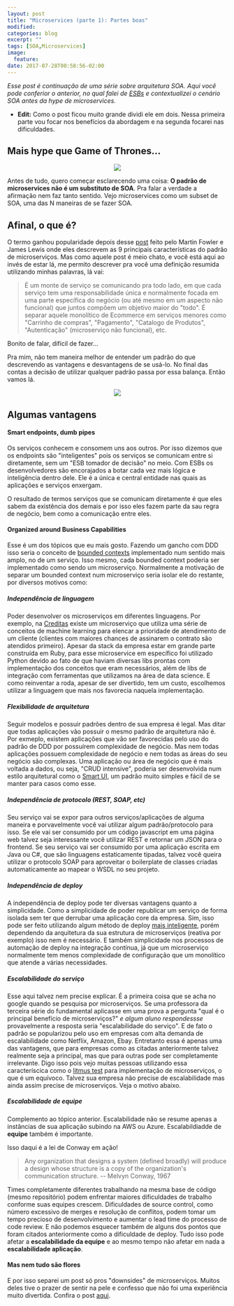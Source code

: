 ```yaml
---
layout: post
title: "Microservices (parte 1): Partes boas"
modified:
categories: blog
excerpt: ""
tags: [SOA,Microservices]
image:
  feature:
date: 2017-07-28T00:58:56-02:00
---
```


*Esse post é continuação de uma série sobre arquitetura SOA. Aqui você pode conferior o anterior, no qual falei de [ESBs](www.fabriciorissetto.com/blog/ESBs/) e contextualizei o cenário SOA antes da hype de microservices.*

* **Edit:** Como o post ficou muito grande dividi ele em dois. Nessa primeira parte vou focar nos benefícios da abordagem e na segunda focarei nas dificuldades.

## Mais hype que Game of Thrones...

<div style="text-align:center">
  <img style="text-align: center;" src="{{ site.url }}/images/2017-07-28-microservices/one-does-not-microservice.jpg">
</div>

Antes de tudo, quero começar esclarecendo uma coisa: **O padrão de microservices não é um substituto de SOA**. Pra falar a verdade a afirmação nem faz tanto sentido. Vejo microservices como um subset de SOA, uma das N maneiras de se fazer SOA.

## Afinal, o que é?

O termo ganhou popularidade depois desse [post](http://martinfowler.com/articles/microservices.html) feito pelo Martin Fowler e James Lewis onde eles descrevem as 9 principais características do padrão de microserviços. Mas como aquele post é meio chato, e você está aqui ao invés de estar lá, me permito descrever pra você uma definição resumida utilizando minhas palavras, lá vai:

> É um monte de serviço se comunicando pra todo lado, em que cada serviço tem uma responsabilidade única e normalmente focada em uma parte específica do negócio (ou até mesmo em um aspecto não funcional) que juntos compõem um objetivo maior do "todo". É separar aquele monolítico de Ecommerce em serviços menores como "Carrinho de compras", "Pagamento", "Catalogo de Produtos", "Autenticação" (microserviço não funcional), etc.

Bonito de falar, difícil de fazer...

Pra mim, não tem maneira melhor de entender um padrão do que descrevendo as vantagens e desvantagens de se usá-lo. No final das contas a decisão de utilizar qualquer padrão passa por essa balança. Então vamos lá.

<div style="text-align:center">
  <img style="text-align: center;" src="{{ site.url }}/images/2017-07-28-microservices/pros-cons.png">
</div>


## Algumas vantagens

#### Smart endpoints, dumb pipes

Os serviços conhecem e consomem uns aos outros. Por isso dizemos que os endpoints são "inteligentes" pois os serviços se comunicam entre si diretamente, sem um "ESB tomador de decisão" no meio. Com ESBs os desenvolvedores são encorajados a botar cada vez mais lógica e inteligência dentro dele. Ele é a única e central entidade nas quais as aplicações e serviços enxergam.

O resultado de termos serviços que se comunicam diretamente é que eles sabem da existência dos demais e por isso eles fazem parte da sau regra de negócio, bem como a comunicação entre eles.

#### Organized around Business Capabilities

Esse é um dos tópicos que eu mais gosto. Fazendo um gancho com DDD isso seria o conceito de [bounded contexts](http://www.fabriciorissetto.com/blog/ddd-bounded-context/) implementado num sentido mais amplo, no de um serviço. Isso mesmo, cada bounded context poderia ser implementado como sendo um microserviço. Normalmente a motivação de separar um bounded context num microserviço seria isolar ele do restante, por diversos motivos como:

##### Independência de linguagem
Poder desenvolver os microserviços em diferentes linguagens. Por exemplo, na [Creditas](www.creditas.com.br) existe um microserviço que utiliza uma série de conceitos de machine learning para elencar a prioridade de atendimento de um cliente (clientes com maiores chances de assinarem o contrato são atendidos primeiro). Apesar da stack da empresa estar em grande parte construída em Ruby, para esse microservice em específico foi utilizado Python devido ao fato de que haviam diversas libs prontas com implementação dos conceitos que eram necessários, além de libs de integração com ferramentas que utilizamos na área de data science. E como reinventar a roda, apesar de ser divertido, tem um custo, escolhemos utilizar a linguagem que mais nos favorecia naquela implementação.

##### Flexibilidade de arquitetura
Seguir modelos e possuir padrões dentro de sua empresa é legal. Mas ditar que todas aplicações vão possuir o mesmo padrão de arquitetura não é. Por exmeplo, existem aplicações que vão ser favorecidas pelo uso do padrão de DDD por possuírem complexidade de negócio. Mas nem todas aplicações possuem complexidade de negócio e nem todas as áreas do seu negócio são complexas. Uma aplicação ou área de negócio que é mais voltada a dados, ou seja, "CRUD intensive", poderia ser desenvolvida num estilo arquitetural como o [Smart UI](http://www.markewer.com/2015/10/21/smartui-architecture-pattern/), um padrão muito simples e fácil de se manter para casos como esse.

##### Independência de protocolo (REST, SOAP, etc)
Seu serviço vai se expor para outros serviços/aplicações de alguma maneira e porvavelmente você vai utilizar algum padrão/protocolo para isso. Se ele vai ser consumido por um código javascript em uma página web talvez seja interessante você utilizar REST e retornar um JSON para o frontend. Se seu serviço vai ser consumido por uma aplicação escrita em Java ou C#, que são linguagens estaticamente tipadas, talvez você queira utilizar o protocolo SOAP para aproveitar o boilerplate de classes criadas automaticamente ao mapear o WSDL no seu projeto.

##### Independência de deploy
A independência de deploy pode ter diversas vantagens quanto a simplicidade. Como a simplicidade de poder republicar um serviço de forma isolada sem ter que derrubar uma aplicação core da empresa. Sim, isso pode ser feito utilizando algum método de deploy [mais inteligente](https://stackoverflow.com/questions/23746038/canary-release-strategy-vs-blue-green), porém dependendo da arquitetura da sua estrutura de microserviços (reativa por exemplo) isso nem é necessário. E também simplicidade nos processos de automação de deploy na integração contínua, já que um microserviço normalmente tem menos complexidade de configuração que um monolítico que atende a várias necessidades.

##### Escalabilidade do serviço
Esse aqui talvez nem precise explicar. É a primeira coisa que se acha no google quando se pesquisa por microserviços. Se uma professora da terceira série do fundamental aplicasse em uma prova a pergunta "qual é o principal benefício de microserviços?" *e algum aluno respondessse* provavelmente a resposta seria "escalabilidade do serviço". E de fato o padrão se popularizou pelo uso em empresas com alta demanda de escalabilidade como Netflix, Amazon, Ebay. Entretanto essa é apenas uma das vantagens, que para empresas como as citadas anteriormente talvez realmente seja a principal, mas que para outras pode ser completamente irrelevante. Digo isso pois vejo muitas pessoas utilizando essa caracteríscica como o [litmus test](http://www.dictionary.com/browse/litmus-test) para implementação de microserviços, o que é um equívoco. Talvez sua empresa não precise de escalabilidade mas ainda assim precise de microserviços. Veja o motivo abaixo.

##### Escalabilidade de equipe
Complemento ao tópico anterior. Escalabilidade não se resume apenas a instâncias de sua aplicação subindo na AWS ou Azure. Escalabildiadde de **equipe** também é importante.

Isso daqui é a lei de Conway em ação!

> Any organization that designs a system (defined broadly) will produce a design whose structure is a copy of the organization's communication structure.
-- Melvyn Conway, 1967

Times completamente diferentes trabalhando na mesma base de código (mesmo repositório) podem enfrentar maiores dificuldades de trabalho conforme suas equipes crescem. Dificuldades de source control, como número excessivo de merges e resolução de conflitos, podem tomar um tempo precioso de desenvolvimento e aumentar o lead time do processo de code review. E não podemos esquecer também de alguns dos pontos que foram citados anteriormente como a dificuldade de deploy. Tudo isso pode afetar a **escalabilidade da equipe** e ao mesmo tempo não afetar em nada a **escalabilidade aplicação**.

#### Mas nem tudo são flores

E por isso separei um post só pros "downsides" de microserviços. Muitos deles tive o prazer de sentir na pele e confesso que não foi uma experiência muito divertida. Confira o post [aqui](www.fabriciorissetto.com/blog/ddd-bounded-context/microservices-parte-2).
